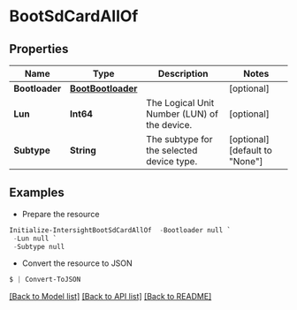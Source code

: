 # BootSdCardAllOf
## Properties

Name | Type | Description | Notes
------------ | ------------- | ------------- | -------------
**Bootloader** | [**BootBootloader**](BootBootloader.md) |  | [optional] 
**Lun** | **Int64** | The Logical Unit Number (LUN) of the device. | [optional] 
**Subtype** | **String** | The subtype for the selected device type. | [optional] [default to "None"]

## Examples

- Prepare the resource
```powershell
Initialize-IntersightBootSdCardAllOf  -Bootloader null `
 -Lun null `
 -Subtype null
```

- Convert the resource to JSON
```powershell
$ | Convert-ToJSON
```

[[Back to Model list]](../README.md#documentation-for-models) [[Back to API list]](../README.md#documentation-for-api-endpoints) [[Back to README]](../README.md)

